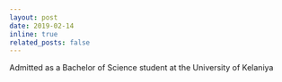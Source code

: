 ```yaml
---
layout: post
date: 2019-02-14
inline: true
related_posts: false
---
```


Admitted as a Bachelor of Science student at the University of Kelaniya